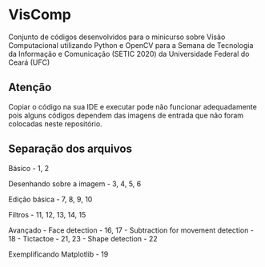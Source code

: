 # VisComp
Conjunto de códigos desenvolvidos para o minicurso sobre Visão Computacional utilizando Python e OpenCV para a Semana de Tecnologia da Informação e Comunicação (SETIC 2020) da Universidade Federal do Ceará (UFC)


## Atenção
Copiar o código na sua IDE e executar pode não funcionar adequadamente pois alguns códigos dependem das imagens de entrada que não foram colocadas neste repositório.

## Separação dos arquivos

Básico - 1, 2

Desenhando sobre a imagem - 3, 4, 5, 6

Edição básica - 7, 8, 9, 10

Filtros - 11, 12, 13, 14, 15

Avançado - Face detection - 16, 17
         - Subtraction for movement detection - 18
         - Tictactoe - 21, 23
         - Shape detection - 22
         
Exemplificando Matplotlib - 19
